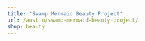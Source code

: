 ```yaml
---
title: "Swamp Mermaid Beauty Project"
url: /austin/swamp-mermaid-beauty-project/
shop: beauty
---
```

